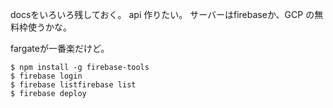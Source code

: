 docsをいろいろ残しておく。
api 作りたい。
サーバーはfirebaseか、GCP の無料枠使うかな。

fargateが一番楽だけど。

```shell script
$ npm install -g firebase-tools
$ firebase login
$ firebase listfirebase list
$ firebase deploy
```